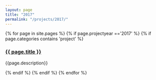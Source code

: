 ```yaml
---
layout: page
title: "2017"
permalink: "/projects/2017/"
---
```

<div class="item">
  {% for page in site.pages %}
    {% if page.projectyear =='2017' %}
      {% if page.categories contains 'project' %}
        <h3><a href="{{ page.url | relative_url }}">{{ page.title }}</a></h3>
        <p>{{page.description}}</p>  
      {% endif %}
    {% endif %}
  {% endfor %}
</div>